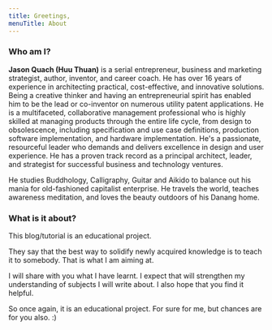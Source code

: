```yaml
---
title: Greetings,
menuTitle: About
---
```


### Who am I?

**Jason Quach (Huu Thuan)** is a serial entrepreneur, business and marketing strategist, author, inventor, and career coach. He has over 16 years of experience in architecting practical, cost-effective, and innovative solutions. Being a creative thinker and having an entrepreneurial spirit has enabled him to be the lead or co-inventor on numerous utility patent applications. He is a multifaceted, collaborative management professional who is highly skilled at managing products through the entire life cycle, from design to obsolescence, including specification and use case definitions, production software implementation, and hardware implementation. He's a passionate, resourceful leader who demands and delivers excellence in design and user experience. He has a proven track record as a principal architect, leader, and strategist for successful business and technology ventures.

He studies Buddhology, Calligraphy, Guitar and Aikido to balance out his mania for old-fashioned capitalist enterprise. He travels the world, teaches awareness meditation, and loves the beauty outdoors of his Danang home.

### What is it about?

This blog/tutorial is an educational project.

They say that the best way to solidify newly acquired knowledge is to teach it to somebody. That is what I am aiming at.

I will share with you what I have learnt. I expect that will strengthen my understanding of subjects I will write about. I also hope that you find it helpful.

So once again, it is an educational project. For sure for me, but chances are for you also. :)